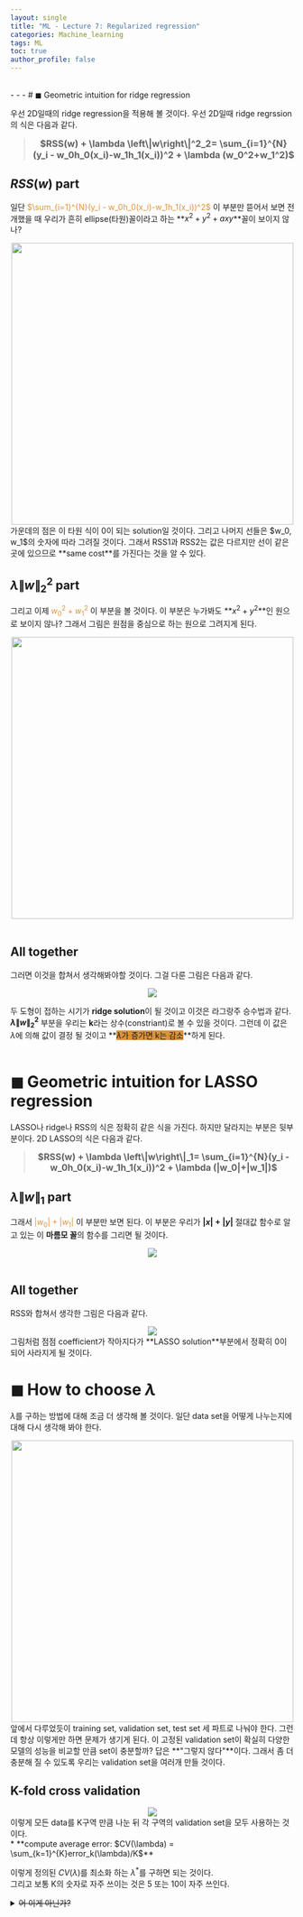 ```yaml
---
layout: single
title: "ML - Lecture 7: Regularized regression"
categories: Machine_learning
tags: ML
toc: true
author_profile: false
---
```

<br>
- - -
# ◼︎ Geometric intuition for ridge regression

우선 2D일때의 ridge regression을 적용해 볼 것이다. 우선 2D일때 ridge regrssion의 식은 다음과 같다.<br>

> **<center><span style="font-size:115%">$RSS(w) + \lambda \left\|w\right\|^2_2= \sum_{i=1}^{N}(y_i - w_0h_0(x_i)-w_1h_1(x_i))^2 + \lambda (w_0^2+w_1^2)$</span></center>**

## $RSS(w)$ part

일단 <span style="color:#DB9239">$\sum_{i=1}^{N}(y_i - w_0h_0(x_i)-w_1h_1(x_i))^2$</span> 이 부분만 뜯어서 보면 전개했을 때 우리가 흔히 ellipse(타원)꼴이라고 하는 **$x^2+y^2+axy$**꼴이 보이지 않나?
<center><img src="/images/ML/rr_2d_ridge_rss.png" width = "500"></center>
가운데의 점은 이 타원 식이 0이 되는 solution일 것이다. 그리고 나머지 선들은 $w_0, w_1$의 숫자에 따라 그려질 것이다. 그래서 RSS1과 RSS2는 값은 다르지만 선이 같은곳에 있으므로 **same cost**를 가진다는 것을 알 수 있다.<br>

## $\lambda \left\|w\right\|^2_2$ part
그리고 이제 <span style="color:#DB9239">$w_0^2+w_1^2$</span> 이 부분을 볼 것이다. 이 부분은 누가봐도 **$x^2+y^2$**인 원으로 보이지 않나? 그래서 그림은 원점을 중심으로 하는 원으로 그려지게 된다.<br>
<center><img src="/images/ML/rr_2d_cir.png" width = "500"></center><br>

## All together
그러면 이것을 합쳐서 생각해봐야할 것이다. 그걸 다룬 그림은 다음과 같다.<br>
<center><img src="/images/ML/rr_ridge_sol.png"></center>

두 도형이 접하는 시기가 **ridge solution**이 될 것이고 이것은 라그랑주 승수법과 같다. **$\lambda \left\|w\right\|^2_2$** 부분을 우리는 **k**라는 상수(constriant)로 볼 수 있을 것이다. 그런데 이 값은 $\lambda$에 의해 값이 결정 될 것이고 **<span style="background-color:#DB9239">$\lambda$가 증가면 k는 감소</span>**하게 된다.
<br>
<br>

# ◼︎ Geometric intuition for LASSO regression

LASSO나 ridge나 RSS의 식은 정확히 같은 식을 가진다. 하지만 달라지는 부분은 뒷부분이다. 2D LASSO의 식은 다음과 같다.<br>
> **<center><span style="font-size:113%">$RSS(w) + \lambda \left\|w\right\|_1= \sum_{i=1}^{N}(y_i - w_0h_0(x_i)-w_1h_1(x_i))^2 + \lambda (|w_0|+|w_1|)$</span></center>**

## $\lambda \left\|w\right\|_1$ part

그래서 <span style="color:#DB9239"> $|w_0|+|w_1|$ </span>이 부분만 보면 된다. 
이 부분은 우리가 **$|x|+|y|$** 절대값 함수로 알고 있는 이 **마름모 꼴**의 함수를 그리면 될 것이다.<br>
<center><img src="/images/ML/rr_lasso_w.png"></center><br>

## All together

RSS와 합쳐서 생각한 그림은 다음과 같다.
<center><img src="/images/ML/rr_lasso.png"></center>
그림처럼 점점 coefficient가 작아지다가 **LASSO solution**부분에서 정확히 0이 되어 사라지게 될 것이다.

# ◼︎ How to choose $\lambda$

$\lambda$를 구하는 방법에 대해 조금 더 생각해 볼 것이다. 일단 data set을 어떻게 나누는지에 대해 다시 생각해 봐야 한다.<br>
<center><img src="/images/ML/ridge_pr_imp.png" width = "500"></center>
앞에서 다루었듯이 training set, validation set, test set 세 파트로 나눠야 한다. 그런데 항상 이렇게만 하면 문제가 생기게 된다. 이 고정된 validation set이 확실히 다양한 모델의 성능을 비교할 만큼 set이 충분할까? 답은 **"그렇지 않다"**이다. 그래서 좀 더 충분해 질 수 있도록 우리는 validation set을 여러개 만들 것이다.<br>

## K-fold cross validation

<center><img src="/images/ML/rr_k_fold.png"></center>
이렇게 모든 data를 K구역 만큼 나눈 뒤 각 구역의 validation set을 모두 사용하는 것이다.<br>
* **compute average error: $CV(\lambda) = \sum_{k=1}^{K}error_k(\lambda)/K$**

이렇게 정의된 $CV(\lambda)$를 최소화 하는 $\lambda^*$를 구하면 되는 것이다.<br>
그리고 보통 K의 숫자로 자주 쓰이는 것은 5 또는 10이 자주 쓰인다.
<details>
<summary><del>어 이게 아닌가?</del></summary>
<center><img src="/images/ML/국뽕.webp"></center>
</details>
